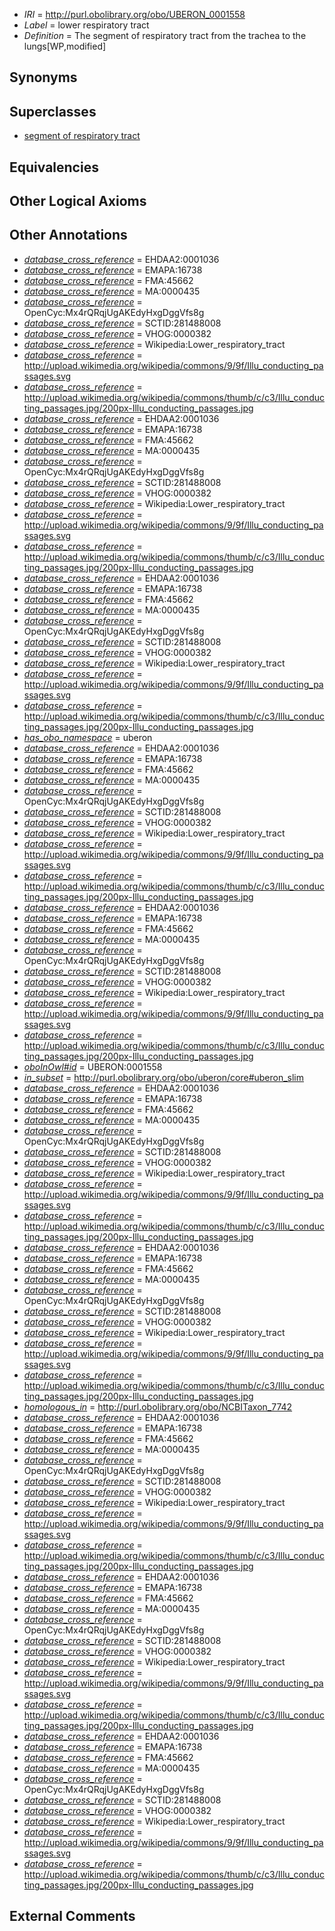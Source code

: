  * *IRI* = http://purl.obolibrary.org/obo/UBERON_0001558
 * *Label* = lower respiratory tract
 * *Definition* = The segment of respiratory tract from the trachea to the lungs[WP,modified]

## Synonyms


## Superclasses

 * [segment of respiratory tract](../../UBERON/72/UBERON_0000072.md)

## Equivalencies


## Other Logical Axioms


## Other Annotations

 * *[database_cross_reference](../../ef/oboInOwl#hasDbXref.md)* = EHDAA2:0001036
 * *[database_cross_reference](../../ef/oboInOwl#hasDbXref.md)* = EMAPA:16738
 * *[database_cross_reference](../../ef/oboInOwl#hasDbXref.md)* = FMA:45662
 * *[database_cross_reference](../../ef/oboInOwl#hasDbXref.md)* = MA:0000435
 * *[database_cross_reference](../../ef/oboInOwl#hasDbXref.md)* = OpenCyc:Mx4rQRqjUgAKEdyHxgDggVfs8g
 * *[database_cross_reference](../../ef/oboInOwl#hasDbXref.md)* = SCTID:281488008
 * *[database_cross_reference](../../ef/oboInOwl#hasDbXref.md)* = VHOG:0000382
 * *[database_cross_reference](../../ef/oboInOwl#hasDbXref.md)* = Wikipedia:Lower_respiratory_tract
 * *[database_cross_reference](../../ef/oboInOwl#hasDbXref.md)* = http://upload.wikimedia.org/wikipedia/commons/9/9f/Illu_conducting_passages.svg
 * *[database_cross_reference](../../ef/oboInOwl#hasDbXref.md)* = http://upload.wikimedia.org/wikipedia/commons/thumb/c/c3/Illu_conducting_passages.jpg/200px-Illu_conducting_passages.jpg
 * *[database_cross_reference](../../ef/oboInOwl#hasDbXref.md)* = EHDAA2:0001036
 * *[database_cross_reference](../../ef/oboInOwl#hasDbXref.md)* = EMAPA:16738
 * *[database_cross_reference](../../ef/oboInOwl#hasDbXref.md)* = FMA:45662
 * *[database_cross_reference](../../ef/oboInOwl#hasDbXref.md)* = MA:0000435
 * *[database_cross_reference](../../ef/oboInOwl#hasDbXref.md)* = OpenCyc:Mx4rQRqjUgAKEdyHxgDggVfs8g
 * *[database_cross_reference](../../ef/oboInOwl#hasDbXref.md)* = SCTID:281488008
 * *[database_cross_reference](../../ef/oboInOwl#hasDbXref.md)* = VHOG:0000382
 * *[database_cross_reference](../../ef/oboInOwl#hasDbXref.md)* = Wikipedia:Lower_respiratory_tract
 * *[database_cross_reference](../../ef/oboInOwl#hasDbXref.md)* = http://upload.wikimedia.org/wikipedia/commons/9/9f/Illu_conducting_passages.svg
 * *[database_cross_reference](../../ef/oboInOwl#hasDbXref.md)* = http://upload.wikimedia.org/wikipedia/commons/thumb/c/c3/Illu_conducting_passages.jpg/200px-Illu_conducting_passages.jpg
 * *[database_cross_reference](../../ef/oboInOwl#hasDbXref.md)* = EHDAA2:0001036
 * *[database_cross_reference](../../ef/oboInOwl#hasDbXref.md)* = EMAPA:16738
 * *[database_cross_reference](../../ef/oboInOwl#hasDbXref.md)* = FMA:45662
 * *[database_cross_reference](../../ef/oboInOwl#hasDbXref.md)* = MA:0000435
 * *[database_cross_reference](../../ef/oboInOwl#hasDbXref.md)* = OpenCyc:Mx4rQRqjUgAKEdyHxgDggVfs8g
 * *[database_cross_reference](../../ef/oboInOwl#hasDbXref.md)* = SCTID:281488008
 * *[database_cross_reference](../../ef/oboInOwl#hasDbXref.md)* = VHOG:0000382
 * *[database_cross_reference](../../ef/oboInOwl#hasDbXref.md)* = Wikipedia:Lower_respiratory_tract
 * *[database_cross_reference](../../ef/oboInOwl#hasDbXref.md)* = http://upload.wikimedia.org/wikipedia/commons/9/9f/Illu_conducting_passages.svg
 * *[database_cross_reference](../../ef/oboInOwl#hasDbXref.md)* = http://upload.wikimedia.org/wikipedia/commons/thumb/c/c3/Illu_conducting_passages.jpg/200px-Illu_conducting_passages.jpg
 * *[has_obo_namespace](../../ce/oboInOwl#hasOBONamespace.md)* = uberon
 * *[database_cross_reference](../../ef/oboInOwl#hasDbXref.md)* = EHDAA2:0001036
 * *[database_cross_reference](../../ef/oboInOwl#hasDbXref.md)* = EMAPA:16738
 * *[database_cross_reference](../../ef/oboInOwl#hasDbXref.md)* = FMA:45662
 * *[database_cross_reference](../../ef/oboInOwl#hasDbXref.md)* = MA:0000435
 * *[database_cross_reference](../../ef/oboInOwl#hasDbXref.md)* = OpenCyc:Mx4rQRqjUgAKEdyHxgDggVfs8g
 * *[database_cross_reference](../../ef/oboInOwl#hasDbXref.md)* = SCTID:281488008
 * *[database_cross_reference](../../ef/oboInOwl#hasDbXref.md)* = VHOG:0000382
 * *[database_cross_reference](../../ef/oboInOwl#hasDbXref.md)* = Wikipedia:Lower_respiratory_tract
 * *[database_cross_reference](../../ef/oboInOwl#hasDbXref.md)* = http://upload.wikimedia.org/wikipedia/commons/9/9f/Illu_conducting_passages.svg
 * *[database_cross_reference](../../ef/oboInOwl#hasDbXref.md)* = http://upload.wikimedia.org/wikipedia/commons/thumb/c/c3/Illu_conducting_passages.jpg/200px-Illu_conducting_passages.jpg
 * *[database_cross_reference](../../ef/oboInOwl#hasDbXref.md)* = EHDAA2:0001036
 * *[database_cross_reference](../../ef/oboInOwl#hasDbXref.md)* = EMAPA:16738
 * *[database_cross_reference](../../ef/oboInOwl#hasDbXref.md)* = FMA:45662
 * *[database_cross_reference](../../ef/oboInOwl#hasDbXref.md)* = MA:0000435
 * *[database_cross_reference](../../ef/oboInOwl#hasDbXref.md)* = OpenCyc:Mx4rQRqjUgAKEdyHxgDggVfs8g
 * *[database_cross_reference](../../ef/oboInOwl#hasDbXref.md)* = SCTID:281488008
 * *[database_cross_reference](../../ef/oboInOwl#hasDbXref.md)* = VHOG:0000382
 * *[database_cross_reference](../../ef/oboInOwl#hasDbXref.md)* = Wikipedia:Lower_respiratory_tract
 * *[database_cross_reference](../../ef/oboInOwl#hasDbXref.md)* = http://upload.wikimedia.org/wikipedia/commons/9/9f/Illu_conducting_passages.svg
 * *[database_cross_reference](../../ef/oboInOwl#hasDbXref.md)* = http://upload.wikimedia.org/wikipedia/commons/thumb/c/c3/Illu_conducting_passages.jpg/200px-Illu_conducting_passages.jpg
 * *[oboInOwl#id](../../id/oboInOwl#id.md)* = UBERON:0001558
 * *[in_subset](../../et/oboInOwl#inSubset.md)* = http://purl.obolibrary.org/obo/uberon/core#uberon_slim
 * *[database_cross_reference](../../ef/oboInOwl#hasDbXref.md)* = EHDAA2:0001036
 * *[database_cross_reference](../../ef/oboInOwl#hasDbXref.md)* = EMAPA:16738
 * *[database_cross_reference](../../ef/oboInOwl#hasDbXref.md)* = FMA:45662
 * *[database_cross_reference](../../ef/oboInOwl#hasDbXref.md)* = MA:0000435
 * *[database_cross_reference](../../ef/oboInOwl#hasDbXref.md)* = OpenCyc:Mx4rQRqjUgAKEdyHxgDggVfs8g
 * *[database_cross_reference](../../ef/oboInOwl#hasDbXref.md)* = SCTID:281488008
 * *[database_cross_reference](../../ef/oboInOwl#hasDbXref.md)* = VHOG:0000382
 * *[database_cross_reference](../../ef/oboInOwl#hasDbXref.md)* = Wikipedia:Lower_respiratory_tract
 * *[database_cross_reference](../../ef/oboInOwl#hasDbXref.md)* = http://upload.wikimedia.org/wikipedia/commons/9/9f/Illu_conducting_passages.svg
 * *[database_cross_reference](../../ef/oboInOwl#hasDbXref.md)* = http://upload.wikimedia.org/wikipedia/commons/thumb/c/c3/Illu_conducting_passages.jpg/200px-Illu_conducting_passages.jpg
 * *[database_cross_reference](../../ef/oboInOwl#hasDbXref.md)* = EHDAA2:0001036
 * *[database_cross_reference](../../ef/oboInOwl#hasDbXref.md)* = EMAPA:16738
 * *[database_cross_reference](../../ef/oboInOwl#hasDbXref.md)* = FMA:45662
 * *[database_cross_reference](../../ef/oboInOwl#hasDbXref.md)* = MA:0000435
 * *[database_cross_reference](../../ef/oboInOwl#hasDbXref.md)* = OpenCyc:Mx4rQRqjUgAKEdyHxgDggVfs8g
 * *[database_cross_reference](../../ef/oboInOwl#hasDbXref.md)* = SCTID:281488008
 * *[database_cross_reference](../../ef/oboInOwl#hasDbXref.md)* = VHOG:0000382
 * *[database_cross_reference](../../ef/oboInOwl#hasDbXref.md)* = Wikipedia:Lower_respiratory_tract
 * *[database_cross_reference](../../ef/oboInOwl#hasDbXref.md)* = http://upload.wikimedia.org/wikipedia/commons/9/9f/Illu_conducting_passages.svg
 * *[database_cross_reference](../../ef/oboInOwl#hasDbXref.md)* = http://upload.wikimedia.org/wikipedia/commons/thumb/c/c3/Illu_conducting_passages.jpg/200px-Illu_conducting_passages.jpg
 * *[homologous_in](../../core#homologous/in/core#homologous_in.md)* = http://purl.obolibrary.org/obo/NCBITaxon_7742
 * *[database_cross_reference](../../ef/oboInOwl#hasDbXref.md)* = EHDAA2:0001036
 * *[database_cross_reference](../../ef/oboInOwl#hasDbXref.md)* = EMAPA:16738
 * *[database_cross_reference](../../ef/oboInOwl#hasDbXref.md)* = FMA:45662
 * *[database_cross_reference](../../ef/oboInOwl#hasDbXref.md)* = MA:0000435
 * *[database_cross_reference](../../ef/oboInOwl#hasDbXref.md)* = OpenCyc:Mx4rQRqjUgAKEdyHxgDggVfs8g
 * *[database_cross_reference](../../ef/oboInOwl#hasDbXref.md)* = SCTID:281488008
 * *[database_cross_reference](../../ef/oboInOwl#hasDbXref.md)* = VHOG:0000382
 * *[database_cross_reference](../../ef/oboInOwl#hasDbXref.md)* = Wikipedia:Lower_respiratory_tract
 * *[database_cross_reference](../../ef/oboInOwl#hasDbXref.md)* = http://upload.wikimedia.org/wikipedia/commons/9/9f/Illu_conducting_passages.svg
 * *[database_cross_reference](../../ef/oboInOwl#hasDbXref.md)* = http://upload.wikimedia.org/wikipedia/commons/thumb/c/c3/Illu_conducting_passages.jpg/200px-Illu_conducting_passages.jpg
 * *[database_cross_reference](../../ef/oboInOwl#hasDbXref.md)* = EHDAA2:0001036
 * *[database_cross_reference](../../ef/oboInOwl#hasDbXref.md)* = EMAPA:16738
 * *[database_cross_reference](../../ef/oboInOwl#hasDbXref.md)* = FMA:45662
 * *[database_cross_reference](../../ef/oboInOwl#hasDbXref.md)* = MA:0000435
 * *[database_cross_reference](../../ef/oboInOwl#hasDbXref.md)* = OpenCyc:Mx4rQRqjUgAKEdyHxgDggVfs8g
 * *[database_cross_reference](../../ef/oboInOwl#hasDbXref.md)* = SCTID:281488008
 * *[database_cross_reference](../../ef/oboInOwl#hasDbXref.md)* = VHOG:0000382
 * *[database_cross_reference](../../ef/oboInOwl#hasDbXref.md)* = Wikipedia:Lower_respiratory_tract
 * *[database_cross_reference](../../ef/oboInOwl#hasDbXref.md)* = http://upload.wikimedia.org/wikipedia/commons/9/9f/Illu_conducting_passages.svg
 * *[database_cross_reference](../../ef/oboInOwl#hasDbXref.md)* = http://upload.wikimedia.org/wikipedia/commons/thumb/c/c3/Illu_conducting_passages.jpg/200px-Illu_conducting_passages.jpg
 * *[database_cross_reference](../../ef/oboInOwl#hasDbXref.md)* = EHDAA2:0001036
 * *[database_cross_reference](../../ef/oboInOwl#hasDbXref.md)* = EMAPA:16738
 * *[database_cross_reference](../../ef/oboInOwl#hasDbXref.md)* = FMA:45662
 * *[database_cross_reference](../../ef/oboInOwl#hasDbXref.md)* = MA:0000435
 * *[database_cross_reference](../../ef/oboInOwl#hasDbXref.md)* = OpenCyc:Mx4rQRqjUgAKEdyHxgDggVfs8g
 * *[database_cross_reference](../../ef/oboInOwl#hasDbXref.md)* = SCTID:281488008
 * *[database_cross_reference](../../ef/oboInOwl#hasDbXref.md)* = VHOG:0000382
 * *[database_cross_reference](../../ef/oboInOwl#hasDbXref.md)* = Wikipedia:Lower_respiratory_tract
 * *[database_cross_reference](../../ef/oboInOwl#hasDbXref.md)* = http://upload.wikimedia.org/wikipedia/commons/9/9f/Illu_conducting_passages.svg
 * *[database_cross_reference](../../ef/oboInOwl#hasDbXref.md)* = http://upload.wikimedia.org/wikipedia/commons/thumb/c/c3/Illu_conducting_passages.jpg/200px-Illu_conducting_passages.jpg

## External Comments


